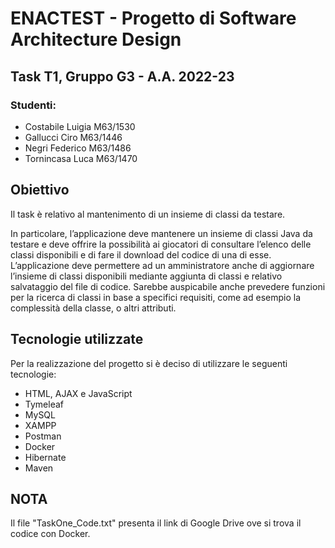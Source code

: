 # ENACTEST - Progetto di Software Architecture Design
## Task T1, Gruppo G3 - A.A. 2022-23

### Studenti:
- Costabile Luigia M63/1530
- Gallucci Ciro M63/1446
- Negri Federico M63/1486
- Tornincasa Luca M63/1470

## Obiettivo
Il task è relativo al mantenimento di un insieme di classi da testare.

In particolare, l’applicazione deve mantenere  un insieme di classi Java da testare e deve offrire la possibilità ai giocatori di consultare l’elenco delle classi disponibili e di fare il download del codice di una di esse. L’applicazione deve permettere ad un amministratore anche di aggiornare l’insieme di classi disponibili mediante aggiunta di classi e relativo salvataggio del file di codice. Sarebbe auspicabile anche prevedere funzioni per la ricerca di classi in base a specifici requisiti, come ad esempio la complessità della classe, o altri attributi.

## Tecnologie utilizzate
Per la realizzazione del progetto si è deciso di utilizzare le seguenti tecnologie:

- HTML, AJAX e JavaScript
- Tymeleaf
- MySQL
- XAMPP
- Postman
- Docker
- Hibernate
- Maven

## NOTA
Il file "TaskOne_Code.txt" presenta il link di Google Drive ove si trova il codice con Docker.
